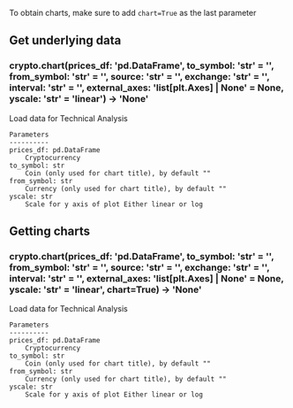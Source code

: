 To obtain charts, make sure to add `chart=True` as the last parameter

## Get underlying data 
### crypto.chart(prices_df: 'pd.DataFrame', to_symbol: 'str' = '', from_symbol: 'str' = '', source: 'str' = '', exchange: 'str' = '', interval: 'str' = '', external_axes: 'list[plt.Axes] | None' = None, yscale: 'str' = 'linear') -> 'None'

Load data for Technical Analysis

    Parameters
    ----------
    prices_df: pd.DataFrame
        Cryptocurrency
    to_symbol: str
        Coin (only used for chart title), by default ""
    from_symbol: str
        Currency (only used for chart title), by default ""
    yscale: str
        Scale for y axis of plot Either linear or log

## Getting charts 
### crypto.chart(prices_df: 'pd.DataFrame', to_symbol: 'str' = '', from_symbol: 'str' = '', source: 'str' = '', exchange: 'str' = '', interval: 'str' = '', external_axes: 'list[plt.Axes] | None' = None, yscale: 'str' = 'linear', chart=True) -> 'None'

Load data for Technical Analysis

    Parameters
    ----------
    prices_df: pd.DataFrame
        Cryptocurrency
    to_symbol: str
        Coin (only used for chart title), by default ""
    from_symbol: str
        Currency (only used for chart title), by default ""
    yscale: str
        Scale for y axis of plot Either linear or log
